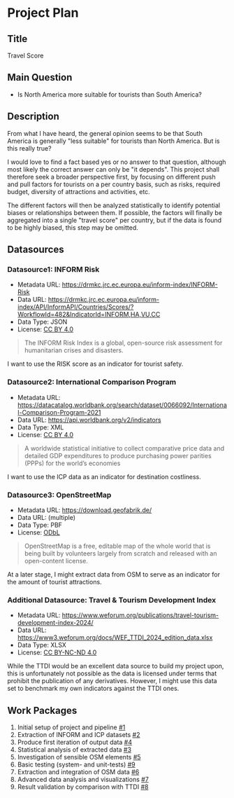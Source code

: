 # Project Plan

## Title

Travel Score

## Main Question

- Is North America more suitable for tourists than South America?

## Description

From what I have heard, the general opinion seems to be that South America is
generally "less suitable" for tourists than North America. But is this really
true?

I would love to find a fact based yes or no answer to that question, although
most likely the correct answer can only be "it depends". This project shall
therefore seek a broader perspective first, by focusing on different push and
pull factors for tourists on a per country basis, such as risks, required
budget, diversity of attractions and activities, etc.

The different factors will then be analyzed statistically to identify potential
biases or relationships between them. If possible, the factors will finally be
aggregated into a single "travel score" per country, but if the data is found to
be highly biased, this step may be omitted.

## Datasources

### Datasource1: INFORM Risk

- Metadata URL: https://drmkc.jrc.ec.europa.eu/inform-index/INFORM-Risk
- Data URL:
  https://drmkc.jrc.ec.europa.eu/inform-index/API/InformAPI/Countries/Scores/?WorkflowId=482&IndicatorId=INFORM,HA,VU,CC
- Data Type: JSON
- License: [CC BY 4.0](https://creativecommons.org/licenses/by/4.0/)

> The INFORM Risk Index is a global, open-source risk assessment for
> humanitarian crises and disasters.

I want to use the RISK score as an indicator for tourist safety.

### Datasource2: International Comparison Program

- Metadata URL:
  https://datacatalog.worldbank.org/search/dataset/0066092/International-Comparison-Program-2021
- Data URL: https://api.worldbank.org/v2/indicators
- Data Type: XML
- License: [CC BY 4.0](https://creativecommons.org/licenses/by/4.0/)

> A worldwide statistical initiative to collect comparative price data and
> detailed GDP expenditures to produce purchasing power parities (PPPs) for the
> world’s economies

I want to use the ICP data as an indicator for destination costliness.

### Datasource3: OpenStreetMap

- Metadata URL: https://download.geofabrik.de/
- Data URL: (multiple)
- Data Type: PBF
- License: [ODbL](https://opendatacommons.org/licenses/odbl/1.0/)

> OpenStreetMap is a free, editable map of the whole world that is being built
> by volunteers largely from scratch and released with an open-content license.

At a later stage, I might extract data from OSM to serve as an indicator for the
amount of tourist attractions.

### Additional Datasource: Travel & Tourism Development Index

- Metadata URL:
  https://www.weforum.org/publications/travel-tourism-development-index-2024/
- Data URL: https://www3.weforum.org/docs/WEF_TTDI_2024_edition_data.xlsx
- Data Type: XLSX
- License: [CC BY-NC-ND 4.0](https://creativecommons.org/licenses/by-nc-nd/4.0/)

While the TTDI would be an excellent data source to build my project upon, this
is unfortunately not possible as the data is licensed under terms that prohibit
the publication of any derivatives. However, I might use this data set to
benchmark my own indicators against the TTDI ones.

## Work Packages

1. Initial setup of project and pipeline
   [#1](https://github.com/Tims777/travel-score/issues/1)
2. Extraction of INFORM and ICP datasets
   [#2](https://github.com/Tims777/travel-score/issues/2)
3. Produce first iteration of output data
   [#4](https://github.com/Tims777/travel-score/issues/4)
4. Statistical analysis of extracted data
   [#3](https://github.com/Tims777/travel-score/issues/3)
5. Investigation of sensible OSM elements
   [#5](https://github.com/Tims777/travel-score/issues/5)
6. Basic testing (system- and unit-tests)
   [#9](https://github.com/Tims777/travel-score/issues/9)
7. Extraction and integration of OSM data
   [#6](https://github.com/Tims777/travel-score/issues/6)
8. Advanced data analysis and visualizations
   [#7](https://github.com/Tims777/travel-score/issues/7)
9. Result validation by comparison with TTDI
   [#8](https://github.com/Tims777/travel-score/issues/8)
